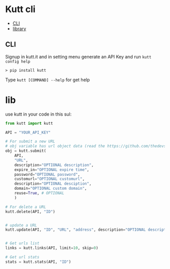 # Kutt cli

- [CLI](https://github.com/realamirali/kutt-cli#cli)
- [library](https://github.com/realamirali/kutt-cli#lib)

## CLI

Signup in kutt.it and in setting menu generate an API Key and run `kutt config help`

```
> pip install kutt
```
Type `kutt [COMMAND] --help` for get help

# lib

use kutt in your code in this sul:  
```python
from kutt import kutt

API = "YOUR_API_KEY"

# For submit a new URL
# obj variable has url object data (read the https://github.com/thedevs-network/kutt#api document)
obj = kutt.submit(
    API,
    "URL",
    description="OPTIONAL description",
    expire_in="OPTIONAL expire time",
    password="OPTIONAL password",
    customurl="OPTIONAL customurl",
    description="OPTIONAL desciption",
    domain="OPTIONAL custom domain",
    reuse=True, # OPTIONAL
    )

# For delete a URL
kutt.delete(API, "ID")


# update a URL 
kutt.update(API, "ID", "URL", "address", description="OPTIONAL description", expire_in="OPTIONAL expire time")


# Get urls list
links = kutt.links(API, limit=10, skip=0)

# Get url stats
stats = kutt.stats(API, "ID")
```
